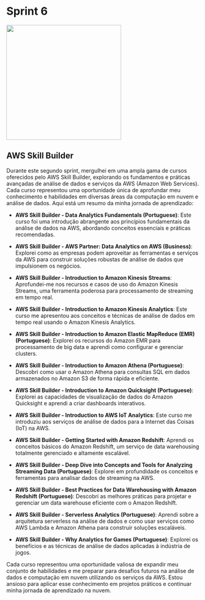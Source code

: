 # Sprint 6

<img src="https://github.com/Jpedro900/compass_repo_joao_pedro_souza/assets/127545539/cd29a9e2-fa79-4fc7-b34e-7f1e4b023a47" width = 300px>


## AWS Skill Builder

Durante este segundo sprint, mergulhei em uma ampla gama de cursos oferecidos pelo AWS Skill Builder, explorando os fundamentos e práticas avançadas de análise de dados e serviços da AWS (Amazon Web Services). Cada curso representou uma oportunidade única de aprofundar meu conhecimento e habilidades em diversas áreas da computação em nuvem e análise de dados. Aqui está um resumo da minha jornada de aprendizado:

- **AWS Skill Builder - Data Analytics Fundamentals (Portuguese)**: Este curso foi uma introdução abrangente aos princípios fundamentais da análise de dados na AWS, abordando conceitos essenciais e práticas recomendadas.

- **AWS Skill Builder - AWS Partner: Data Analytics on AWS (Business)**: Explorei como as empresas podem aproveitar as ferramentas e serviços da AWS para construir soluções robustas de análise de dados que impulsionem os negócios.

- **AWS Skill Builder - Introduction to Amazon Kinesis Streams**: Aprofundei-me nos recursos e casos de uso do Amazon Kinesis Streams, uma ferramenta poderosa para processamento de streaming em tempo real.

- **AWS Skill Builder - Introduction to Amazon Kinesis Analytics**: Este curso me apresentou aos conceitos e técnicas de análise de dados em tempo real usando o Amazon Kinesis Analytics.

- **AWS Skill Builder - Introduction to Amazon Elastic MapReduce (EMR) (Portuguese)**: Explorei os recursos do Amazon EMR para processamento de big data e aprendi como configurar e gerenciar clusters.

- **AWS Skill Builder - Introduction to Amazon Athena (Portuguese)**: Descobri como usar o Amazon Athena para consultas SQL em dados armazenados no Amazon S3 de forma rápida e eficiente.

- **AWS Skill Builder - Introduction to Amazon Quicksight (Portuguese)**: Explorei as capacidades de visualização de dados do Amazon Quicksight e aprendi a criar dashboards interativos.

- **AWS Skill Builder - Introduction to AWS IoT Analytics**: Este curso me introduziu aos serviços de análise de dados para a Internet das Coisas (IoT) na AWS.

- **AWS Skill Builder - Getting Started with Amazon Redshift**: Aprendi os conceitos básicos do Amazon Redshift, um serviço de data warehousing totalmente gerenciado e altamente escalável.

- **AWS Skill Builder - Deep Dive into Concepts and Tools for Analyzing Streaming Data (Portuguese)**: Explorei em profundidade os conceitos e ferramentas para analisar dados de streaming na AWS.

- **AWS Skill Builder - Best Practices for Data Warehousing with Amazon Redshift (Portuguese)**: Descobri as melhores práticas para projetar e gerenciar um data warehouse eficiente com o Amazon Redshift.

- **AWS Skill Builder - Serverless Analytics (Portuguese)**: Aprendi sobre a arquitetura serverless na análise de dados e como usar serviços como AWS Lambda e Amazon Athena para construir soluções escaláveis.

- **AWS Skill Builder - Why Analytics for Games (Portuguese)**: Explorei os benefícios e as técnicas de análise de dados aplicadas à indústria de jogos.

Cada curso representou uma oportunidade valiosa de expandir meu conjunto de habilidades e me preparar para desafios futuros na análise de dados e computação em nuvem utilizando os serviços da AWS. Estou ansioso para aplicar esse conhecimento em projetos práticos e continuar minha jornada de aprendizado na nuvem.
